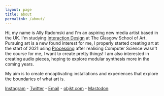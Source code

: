 ```yaml
---
layout: page
title: about
permalink: /about/
---
```


Hi, my name is Ally Radomski and I'm an aspiring new media artist based in the UK. I'm studying [Interaction Design](https://www.gsa.ac.uk/study/undergraduate-degrees/interaction-design/) at The Glasgow School of Art. Pursuing art is a new found interest for me, I properly started creating art at the start of 2021 using [Processing](https://processing.org) after realising Computer Science wasn't the course for me, I want to create pretty things! I am also interested in creating audio pieces, hoping to explore modular synthesis more in the coming years. 

My aim is to create encaptivating installations and experiences that explore the boundaries of what art is.

<!-- ### Follow me -->

[Instagram](https://www.instagram.com/ally_rad) - [Twitter](https://twitter.com/ally_radomski) - [Email](mailto:allyradomski@protonmail.com) - [objkt.com](https://objkt.com/profile/tz1bJwj5KBMc3UFk3ijykA9c1sGDmw4FEy24/activity) - <a rel="me" href="https://genart.social/@ally">Mastodon</a>


<!-- 
### contact me



### support me

[fx(hash) - tezos 🌍🌱💚](https://www.fxhash.xyz/u/Ally)

[objkt.com - tezos 🌿🌴💚](https://objkt.com/profile/tz1bJwj5KBMc3UFk3ijykA9c1sGDmw4FEy24/activity)

### causes I care about

[Stonewall](https://www.stonewall.org.uk)

[Gendered Intelligence](https://genderedintelligence.co.uk/)

<img src="{{ site.baseurl }}/images/pride.png" alt="LGBTQ+ Pride Flag" width="50vh" height="24px"/>
<img src="{{ site.baseurl }}/images/trans.png" alt="Transgender Pride Flag" width="50vh" height="24px"/> -->
